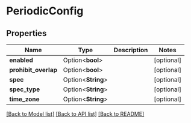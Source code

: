# PeriodicConfig

## Properties

Name | Type | Description | Notes
------------ | ------------- | ------------- | -------------
**enabled** | Option<**bool**> |  | [optional]
**prohibit_overlap** | Option<**bool**> |  | [optional]
**spec** | Option<**String**> |  | [optional]
**spec_type** | Option<**String**> |  | [optional]
**time_zone** | Option<**String**> |  | [optional]

[[Back to Model list]](../README.md#documentation-for-models) [[Back to API list]](../README.md#documentation-for-api-endpoints) [[Back to README]](../README.md)


